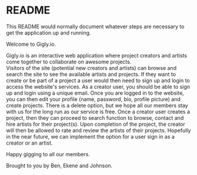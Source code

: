 # README

This README would normally document whatever steps are necessary to get the
application up and running.


Welcome to Gigly.io.  

Gigly.io is an interactive web application where project creators and artists come together to collaborate on awesome projects.  
Visitors of the site (potential new creators and artists) can browse and search the site to see the available artists and projects.
If they want to create or be part of a project a user would then need to sign up and login to access the website's services.  As a
creator user, you should be able to sign up and login using a unique email.  Once you are logged in to the website, you can then
edit your profile (name, password, bio, profile picture) and create projects.  There is a delete option, but we hope all our members
stay with us for the long run as our service is free.  Once a creator user creates a project, then they can proceed to search
function to browse, contact and hire artists for their project(s).  Upon completion of the project, the creator will then be allowed 
to rate and review the artists of their projects.  Hopefully in the near future, we can implement the option for a user sign in as a creator 
or an artist. 

Happy gigging to all our members. 


Brought to you by Ben, Ekene and Johnson. 